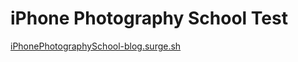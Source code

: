 # iPhone Photography School Test

<a href="https://iPhonePhotographySchool-blog.surge.sh/" target="_blank">iPhonePhotographySchool-blog.surge.sh</a>
